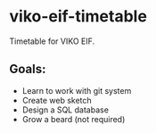 # viko-eif-timetable
Timetable for VIKO EIF.
## Goals:
* Learn to work with git system
* Create web sketch
* Design a SQL database
* Grow a beard (not required)